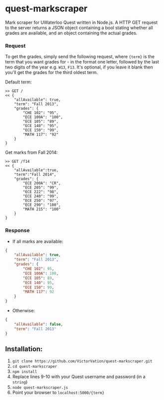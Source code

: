 # quest-markscraper

Mark scraper for UWaterloo Quest written in Node.js. A HTTP GET request to the server returns a JSON object containing a bool stating whether all grades are available, and an object containing the actual grades.

### Request
To get the grades, simply send the following request, where `{term}` is the term that you want grades for - in the format one letter, followed by the last two digits of the year e.g. `W13`, `F13`. It's optional, if you leave it blank then you'll get the grades for the third oldest term.

Default term:

```
>> GET /
<< {
    "allAvailable": true,
    "term": "Fall 2013",
    "grades": {
        "CHE 102": "95",
        "ECE 100A": "100",
        "ECE 105": "89",
        "ECE 140": "95",
        "ECE 150": "99",
        "MATH 117": "92"
    }
}
```

Get marks from Fall 2014:
```
>> GET /f14
<< {
    "allAvailable":true,
    "term":"Fall 2014",
    "grades": {
        "ECE 200A": "CR",
        "ECE 205": "99",
        "ECE 222": "98",
        "ECE 240": "99",
        "ECE 250": "97",
        "ECE 290": "100",
        "MATH 215": "100"
    }
}
```

### Response

* If all marks are available: 

```JSON
{
	"allAvailable": true,
    "term": "Fall 2013",
	"grades": {
    	"CHE 102": 95,
    	"ECE 100A": 100,
    	"ECE 105": 89,
    	"ECE 140": 95,
    	"ECE 150": 99,
    	"MATH 117": 92
    }
}
```

* Otherwise:

```JSON
{   
    "allAvailable": false,
    "term": "Fall 2013"
}
```

## Installation:

1. `git clone https://github.com/VictorVation/quest-markscraper.git`
2. `cd quest-markscraper`
3. `npm install`
4. Replace lines 9-10 with your Quest username and password (in a `string`) 
5. `node quest-markscraper.js`
6. Point your browser to `localhost:5000/{term}`
